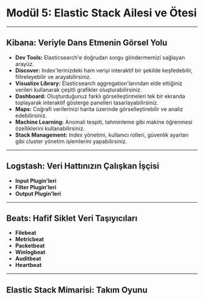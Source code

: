 # Modül 5: Elastic Stack Ailesi ve Ötesi

---

## Kibana: Veriyle Dans Etmenin Görsel Yolu

* **Dev Tools:** Elasticsearch'e doğrudan sorgu göndermemizi sağlayan arayüz.
* **Discover:** Index'lerinizdeki ham veriyi interaktif bir şekilde keşfedebilir, filtreleyebilir ve arayabilirsiniz.
* **Visualize Library:** Elasticsearch aggregation'larından elde ettiğiniz verileri kullanarak çeşitli grafikler oluşturabilirsiniz.
* **Dashboard:** Oluşturduğunuz farklı görselleştirmeleri tek bir ekranda toplayarak interaktif gösterge panelleri tasarlayabilirsiniz.
* **Maps:** Coğrafi verilerinizi harita üzerinde görselleştirebilir ve analiz edebilirsiniz.
* **Machine Learning:** Anomali tespiti, tahminleme gibi makine öğrenmesi özelliklerini kullanabilirsiniz.
* **Stack Management:** Index yönetimi, kullanıcı rolleri, güvenlik ayarları gibi cluster yönetim işlemlerini yapabilirsiniz.

---

## Logstash: Veri Hattınızın Çalışkan İşçisi

* **Input Plugin'leri**
* **Filter Plugin'leri**
* **Output Plugin'leri**

---

## Beats: Hafif Siklet Veri Taşıyıcıları

* **Filebeat**
* **Metricbeat**
* **Packetbeat**
* **Winlogbeat**
* **Auditbeat**
* **Heartbeat**

---

## Elastic Stack Mimarisi: Takım Oyunu
